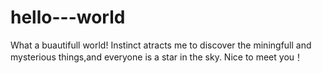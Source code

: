 # hello---world

What a buautifull world! 
Instinct atracts me to discover the miningfull and mysterious things,and everyone is a star in the sky.
Nice to meet you！

